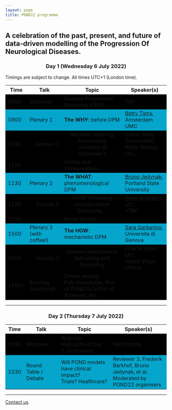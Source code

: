 ```yaml
---
layout: page
title: POND22 programme
---
```


## A celebration of the past, present, and future of data-driven modelling of the **P**rogression **O**f **N**eurological **D**iseases.


<h3 align="center">Day 1 (Wednesday 6 July 2022)</h3>

Timings are subject to change. All times UTC+1 (London time).

<table class="styled-table">
    <!-- <caption>Description</caption> -->
    <thead>
        <tr>
            <th scope="col">Time</th>
            <th scope="col">Talk</th>
            <th scope="col">Topic</th>
            <th scope="col">Speaker(s)</th>
        </tr>
    </thead>
    <tbody>
        <tr style="background-color:#000000">
            <td>0850</td><td>Welcome</td><td>Disease Progression Modelling (DPM)</td>
            <td>TBC</td>
        </tr>
        <tr style="background-color:#05a5cc">
            <td>0900</td><td>Plenary 1</td><td><strong>The WHY</strong>: before DPM</td>
            <td><a href="https://researchinformation.amsterdamumc.org/en/persons/betty-tijms">Betty Tijms</a>, Amsterdam UMC</td>
        </tr>
        <tr style="background-color:#000000">
            <td>1000</td><td style="text-align:right">Session 1</td><td style="text-align:center">Machine Learning, Forecasting<br/>Genetics of Alzheimer's</td>
            <td>Esther Bron, ErasmusMC. <br/>Philip Weston, UCL.</td>
        </tr>
        <tr style="background-color:#000000">
            <td>1100</td><td></td><td>Coffee and Conversations</td>
            <td></td>
        </tr>
        <tr style="background-color:#05a5cc">
            <td>1130</td><td>Plenary 2</td><td><strong>The WHAT</strong>: phenomenological DPM</td>
            <td><a href="https://sites.google.com/site/brunomjedynak/">Bruno Jedynak</a>, Portland State University</td>
        </tr>
        <tr style="background-color:#000000">
            <td>1230</td><td style="text-align:right">Session 2</td><td style="text-align:center">POND modelling considerations<br/>Subtyping,...</td>
            <td><a href="https://pawij.github.io/">Peter Wijeratne</a>, UCL<br/>+TBC</td>
        </tr>
        <tr style="background-color:#000000">
            <td>1330</td><td></td><td>Break (lunch)</td>
            <td></td>
        </tr>
        <tr style="background-color:#05a5cc">
            <td>1500</td><td>Plenary 3 (with coffee!)</td><td><strong>The HOW</strong>: mechanistic DPM</td>
            <td><a href="https://sgarbarino.github.io/">Sara Garbarino</a>, Universita di Genova</td>
        </tr>
        <tr style="background-color:#000000">
            <td>1600</td><td style="text-align:right">Session 3</td><td style="text-align:center">Disease Mechanisms<br/>Subtyping and Spreading</td>
            <td>Charlie Arber, UCL<br/>Jacob Vogel, UPenn.</td>
        </tr>
        <tr style="background-color:#000000">
            <td>1700+</td><td>Evening Session(s)</td><td>Dinner nearby; <br/>Pub: Anecdotes, Pint of POND (a la Pint of Science), etc.</td>
            <td></td>
        </tr>
    </tbody>
</table>



<hr/>

<h3 align="center">Day 2 (Thursday 7 July 2022)</h3>

<table class="styled-table">
    <!-- <caption>Description</caption> -->
    <thead>
        <tr>
            <th scope="col">Time</th>
            <th scope="col">Talk</th>
            <th scope="col">Topic</th>
            <th scope="col">Speaker(s)</th>
        </tr>
    </thead>
    <tbody>
        <tr style="background-color:#000000">
            <td>0930</td><td>Welcome</td><td>Regroup. Highlights of Day 1. Discussion.</td>
            <td>Neil Oxtoby</td>
        </tr>
        <tr style="background-color:#05a5cc">
            <td>1030</td><td>Round Table / Debate</td><td>Will POND models have clinical impact? <br/>Trials? Healthcare?</td>
            <td>Reviewer 3, Frederik Barkhof, Bruno Jedynak, et al.<br/>Moderated by POND22 organisers</td>
        </tr>
    </tbody>
</table>

<hr/>

[Contact us](mailto:n.oxtoby@ucl.ac.uk).

